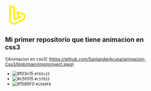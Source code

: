 <link href="https://cdn.jsdelivr.net/npm/bootstrap@5.0.0-beta2/dist/css/bootstrap.min.css" rel="stylesheet" integrity="sha384-BmbxuPwQa2lc/FVzBcNJ7UAyJxM6wuqIj61tLrc4wSX0szH/Ev+nYRRuWlolflfl" crossorigin="anonymous">

<p> 
<svg xmlns="http://www.w3.org/2000/svg" class="icon icon-tabler icon-tabler-brand-bing" width="80" height="80" viewBox="0 0 24 24" stroke-width="1.5" stroke="#ffec00" fill="none" stroke-linecap="round" stroke-linejoin="round">
  <path stroke="none" d="M0 0h24v24H0z" fill="none"/>
  <path d="M5 3l4 1.5v12l6 -2.5l-2 -1l-1 -4l7 2.5v4.5l-10 5l-4 -2z" />
</svg>
  </p>


## Mi primer repositorio que tiene animacion en css3

![Animacion en css3]
(https://github.com/SantanderAcuna/animacion-Css3/blob/main/img/proyect.jpeg)

- ![#f03c15](https://placehold.it/15/f03c15/000000?text=+) `#f03c15`
- ![#c5f015](https://placehold.it/15/c5f015/000000?text=+) `#c5f015`
- ![#1589F0](https://placehold.it/15/1589F0/000000?text=+) `#1589F0`